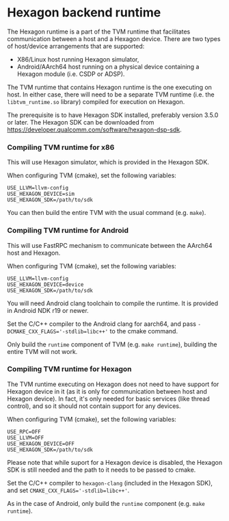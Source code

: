 <!--- Licensed to the Apache Software Foundation (ASF) under one -->
<!--- or more contributor license agreements.  See the NOTICE file -->
<!--- distributed with this work for additional information -->
<!--- regarding copyright ownership.  The ASF licenses this file -->
<!--- to you under the Apache License, Version 2.0 (the -->
<!--- "License"); you may not use this file except in compliance -->
<!--- with the License.  You may obtain a copy of the License at -->

<!---   http://www.apache.org/licenses/LICENSE-2.0 -->

<!--- Unless required by applicable law or agreed to in writing, -->
<!--- software distributed under the License is distributed on an -->
<!--- "AS IS" BASIS, WITHOUT WARRANTIES OR CONDITIONS OF ANY -->
<!--- KIND, either express or implied.  See the License for the -->
<!--- specific language governing permissions and limitations -->
<!--- under the License. -->

# Hexagon backend runtime

The Hexagon runtime is a part of the TVM runtime that facilitates communication between a host and a Hexagon device. There are two types of host/device arrangements that are supported:
- X86/Linux host running Hexagon simulator,
- Android/AArch64 host running on a physical device containing a Hexagon module (i.e. CSDP or ADSP).

The TVM runtime that contains Hexagon runtime is the one executing on host.  In either case, there will need to be a separate TVM runtime (i.e.  the `libtvm_runtime.so` library) compiled for execution on Hexagon.

The prerequisite is to have Hexagon SDK installed, preferably version 3.5.0 or later. The Hexagon SDK can be downloaded from https://developer.qualcomm.com/software/hexagon-dsp-sdk.

### Compiling TVM runtime for x86

This will use Hexagon simulator, which is provided in the Hexagon SDK.

When configuring TVM (cmake), set the following variables:
```
USE_LLVM=llvm-config
USE_HEXAGON_DEVICE=sim
USE_HEXAGON_SDK=/path/to/sdk
```

You can then build the entire TVM with the usual command (e.g. `make`).

### Compiling TVM runtime for Android

This will use FastRPC mechanism to communicate between the AArch64 host and Hexagon.

When configuring TVM (cmake), set the following variables:
```
USE_LLVM=llvm-config
USE_HEXAGON_DEVICE=device
USE_HEXAGON_SDK=/path/to/sdk
```

You will need Android clang toolchain to compile the runtime.  It is provided in Android NDK r19 or newer.

Set the C/C++ compiler to the Android clang for aarch64, and pass `-DCMAKE_CXX_FLAGS='-stdlib=libc++'` to the cmake command.

Only build the `runtime` component of TVM (e.g. `make runtime`), building the entire TVM will not work.

### Compiling TVM runtime for Hexagon

The TVM runtime executing on Hexagon does not need to have support for Hexagon device in it (as it is only for communication between host and Hexagon device). In fact, it's only needed for basic services (like thread control), and so it should not contain support for any devices.

When configuring TVM (cmake), set the following variables:
```
USE_RPC=OFF
USE_LLVM=OFF
USE_HEXAGON_DEVICE=OFF
USE_HEXAGON_SDK=/path/to/sdk
```

Please note that while suport for a Hexagon device is disabled, the Hexagon SDK is still needed and the path to it needs to be passed to cmake.

Set the C/C++ compiler to `hexagon-clang` (included in the Hexagon SDK), and set `CMAKE_CXX_FLAGS='-stdlib=libc++'`.

As in the case of Android, only build the `runtime` component (e.g.  `make runtime`).

